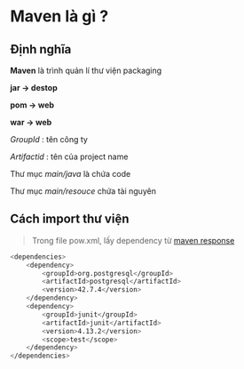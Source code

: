 # Maven là gì ?

## Định nghĩa

**Maven** là trình quản lí thư viện
packaging

**jar -> destop**

**pom -> web**

**war -> web**

_GroupId_ : tên công ty

_Artifactid_ : tên của project name

Thư mục _main/java_ là chứa code

Thư mục _main/resouce_ chứa tài nguyên

## Cách import thư viện

> Trong file pow.xml, lấy dependency từ [maven response](https://mvnrepository.com/)

```sh
<dependencies>
	<dependency>
		<groupId>org.postgresql</groupId>
		<artifactId>postgresql</artifactId>
		<version>42.7.4</version>
	</dependency>
	<dependency>
		<groupId>junit</groupId>
		<artifactId>junit</artifactId>
		<version>4.13.2</version>
		<scope>test</scope>
	</dependency>
</dependencies>
```

